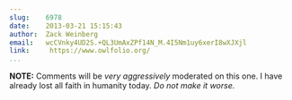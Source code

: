 ```yaml
---
slug:    6978
date:    2013-03-21 15:15:43
author:  Zack Weinberg
email:   wcCVnky4UD2S.+QL3UmAxZPf14N_M.4I5Nm1uy6xerI8wXJXjl
link:     https://www.owlfolio.org/
...
```


<b>NOTE:</b> Comments will be <i>very aggressively</i> moderated on
this one.  I have already lost all faith in humanity today.  <i>Do not
make it worse.</i>
